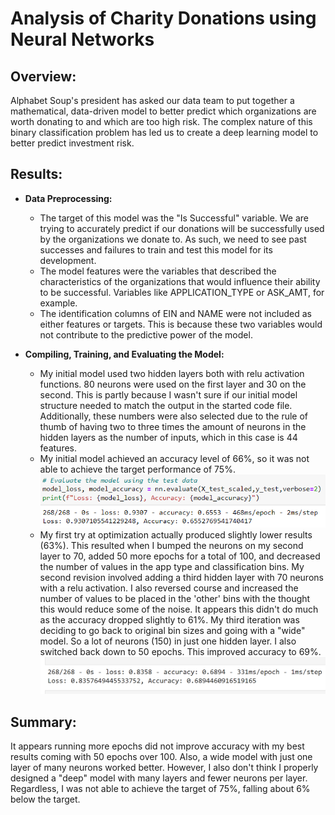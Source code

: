 # Analysis of Charity Donations using Neural Networks

## Overview:
Alphabet Soup's president has asked our data team to put together a mathematical, data-driven model to better predict which organizations are worth donating to and which are too high risk. The complex nature of this binary classification problem has led us to create a deep learning model to better predict investment risk.

## Results:
- **Data Preprocessing:**
  - The target of this model was the "Is Successful" variable. We are trying to accurately predict if our donations will be successfully used by the organizations we donate to. As such, we need to see past successes and failures to train and test this model for its development. 
  - The model features were the variables that described the characteristics of the organizations that would influence their ability to be successful. Variables like APPLICATION_TYPE or ASK_AMT, for example.
  - The identification columns of EIN and NAME were not included as either features or targets. This is because these two variables would not contribute to the predictive power of the model.
   
- **Compiling, Training, and Evaluating the Model:**
  - My initial model used two hidden layers both with relu activation functions. 80 neurons were used on the first layer and 30 on the second. This is partly because I wasn't sure if our initial model structure needed to match the output in the started code file. Additionally, these numbers were also selected due to the rule of thumb of having two to three times the amount of neurons in the hidden layers as the number of inputs, which in this case is 44 features.
  - My initial model achieved an accuracy level of 66%, so it was not able to achieve the target performance of 75%.
 ![Initial_Accuracy](https://github.com/bfox87/Neural_Network_Charity_Analysis/blob/main/Screenshots/Initial_Accuracy.PNG)
  - My first try at optimization actually produced slightly lower results (63%). This resulted when I bumped the neurons on my second layer to 70, added 50 more epochs for a total of 100, and decreased the number of values in the app type and classification bins. My second revision involved adding a third hidden layer with 70 neurons with a relu activation. I also reversed course and increased the number of values to be placed in the 'other' bins with the thought this would reduce some of the noise. It appears this didn't do much as the accuracy dropped slightly to 61%. My third iteration was deciding to go back to original bin sizes and going with a "wide" model. So a lot of neurons (150) in just one hidden layer. I also switched back down to 50 epochs. This improved accuracy to 69%.
 ![Third_Accuracy](https://github.com/bfox87/Neural_Network_Charity_Analysis/blob/main/Screenshots/Third_Accuracy.PNG)

## Summary:
It appears running more epochs did not improve accuracy with my best results coming with 50 epochs over 100. Also, a wide model with just one layer of many neurons worked better. However, I also don't think I properly designed a "deep" model with many layers and fewer neurons per layer. Regardless, I was not able to achieve the target of 75%, falling about 6% below the target. 